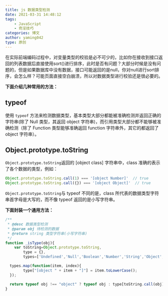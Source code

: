 ```yaml
---
title: js 数据类型检测
date: 2021-03-31 14:48:12
tags: 
    - JavaScript
    - 奇淫技巧
categories: 博文
author: yaming042
type: 原创
---
```


在实际前端编码过程中，对变量类型的校验是必不可少的，比如你在接收到接口返回的列表数据后直接使用sort()进行排序，此时是否有问题？大部分时候是没有问题的，但是如果数据库中没有数据，接口可能返回的是null，你对null进行sort排序，会怎么样？可能页面直接空白崩溃，所以对数据类型进行校验还是很必要的。

**下面介绍几种常用的方法：**
## typeof
使用 <code>typeof</code> 方法来检测数据类型，基本类型大部分都能被准确检测并返回正确的字符串(除了 Null 类型，其返回 object 字符串)，而引用类型大部分都不能够被准确检测（除了 Function 类型能够准确返回 function 字符串外，其它的都返回了 object 字符串）。

## Object.prototype.toString
<code>Object.prototype.toString</code>返回的 [object class] 字符串中，class 准确的表示了各个数据的类型，例如：
```javascript
Object.prototype.toString.call(1) === '[object Number]'  // true
Object.prototype.toString.call({}) === '[object Object]'  // true
```
<code>Object.prototype.toString</code>与 typeof 不同的是，class 所代表的数据类型字符串首字母是大写的，而不像 typeof 返回的是小写字符串。

**下面封装一个通用方法：**
```javascript
/**
 * @desc 数据类型检测
 * @param obj 待检测的数据
 * @return string 类型字符串(小写字符串)
 */
function _isType(obj){
    var toString=Object.prototype.toString,
        type = {},
        types=['Undefined','Null','Boolean','Number','String','Object','Array','Function','Date','RegExp','Error','Arguments'];

  types.map(function(item, index){
        type["[object " + item + "]"] = item.toLowerCase();
  });

  return typeof obj !== "object" ? typeof obj : type[toString.call(obj)];
}
```